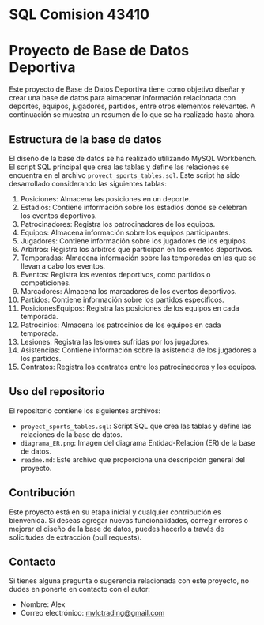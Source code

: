 # SQL Comision 43410
# Proyecto de Base de Datos Deportiva

Este proyecto de Base de Datos Deportiva tiene como objetivo diseñar y crear una base de datos para almacenar información relacionada con deportes, equipos, jugadores, partidos, entre otros elementos relevantes. A continuación se muestra un resumen de lo que se ha realizado hasta ahora.

## Estructura de la base de datos

El diseño de la base de datos se ha realizado utilizando MySQL Workbench. El script SQL principal que crea las tablas y define las relaciones se encuentra en el archivo `proyect_sports_tables.sql`. Este script ha sido desarrollado considerando las siguientes tablas:

1. Posiciones: Almacena las posiciones en un deporte.
2. Estadios: Contiene información sobre los estadios donde se celebran los eventos deportivos.
3. Patrocinadores: Registra los patrocinadores de los equipos.
4. Equipos: Almacena información sobre los equipos participantes.
5. Jugadores: Contiene información sobre los jugadores de los equipos.
6. Arbitros: Registra los árbitros que participan en los eventos deportivos.
7. Temporadas: Almacena información sobre las temporadas en las que se llevan a cabo los eventos.
8. Eventos: Registra los eventos deportivos, como partidos o competiciones.
9. Marcadores: Almacena los marcadores de los eventos deportivos.
10. Partidos: Contiene información sobre los partidos específicos.
11. PosicionesEquipos: Registra las posiciones de los equipos en cada temporada.
12. Patrocinios: Almacena los patrocinios de los equipos en cada temporada.
13. Lesiones: Registra las lesiones sufridas por los jugadores.
14. Asistencias: Contiene información sobre la asistencia de los jugadores a los partidos.
15. Contratos: Registra los contratos entre los patrocinadores y los equipos.

## Uso del repositorio

El repositorio contiene los siguientes archivos:

- `proyect_sports_tables.sql`: Script SQL que crea las tablas y define las relaciones de la base de datos.
- `diagrama_ER.png`: Imagen del diagrama Entidad-Relación (ER) de la base de datos.
- `readme.md`: Este archivo que proporciona una descripción general del proyecto.

## Contribución

Este proyecto está en su etapa inicial y cualquier contribución es bienvenida. Si deseas agregar nuevas funcionalidades, corregir errores o mejorar el diseño de la base de datos, puedes hacerlo a través de solicitudes de extracción (pull requests).

## Contacto

Si tienes alguna pregunta o sugerencia relacionada con este proyecto, no dudes en ponerte en contacto con el autor:

- Nombre: Alex
- Correo electrónico: mvlctrading@gmail.com
